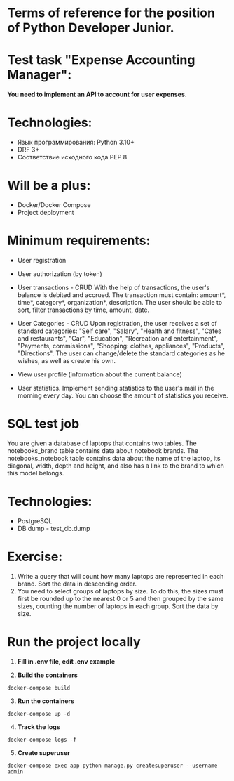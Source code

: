# Terms of reference for the position of Python Developer Junior.
# Test task "Expense Accounting Manager":
**You need to implement an API to account for user expenses.**

# Technologies:
- Язык программирования: Python 3.10+   
- DRF 3+   
- Соответствие исходного кода PEP 8

# Will be a plus:
- Docker/Docker Compose
- Project deployment

# Minimum requirements:
- User registration
- User authorization (by token)
- User transactions - CRUD
With the help of transactions, the user's balance is debited and accrued.
The transaction must contain: amount\*, time\*, category\*, organization\*, description.
The user should be able to sort, filter transactions by time, amount, date.

- User Categories - CRUD
Upon registration, the user receives a set of standard categories:
"Self care", "Salary", "Health and fitness", "Cafes and restaurants", 
"Car", "Education", "Recreation and entertainment", 
"Payments, commissions", "Shopping: clothes, appliances", "Products", "Directions".
The user can change/delete the standard categories as he wishes, as well as create his own.
- View user profile (information about the current balance)
- User statistics.
Implement sending statistics to the user's mail in the morning every day.
You can choose the amount of statistics you receive.

# SQL test job 
You are given a database of laptops that contains two tables. 
The notebooks\_brand table contains data about notebook brands. 
The notebooks\_notebook table contains data about the name of the laptop, its diagonal, width, depth and height,
and also has a link to the brand to which this model belongs.

# Technologies:
- PostgreSQL
- DB dump - test\_db.dump

# Exercise:
1. Write a query that will count how many laptops are represented in each brand. 
Sort the data in descending order.
2. You need to select groups of laptops by size. 
To do this, the sizes must first be rounded up to the nearest 0 or 5 and then grouped by the same sizes,
counting the number of laptops in each group. Sort the data by size.

# Run the project locally
1. **Fill in .env file, edit .env example**

2. **Build the containers**
```shell
docker-compose build
```
3. **Run the containers**
```shell
docker-compose up -d
```
4. **Track the logs**
```shell
docker-compose logs -f 
```
5. **Create superuser**
```shell
docker-compose exec app python manage.py createsuperuser --username admin
```